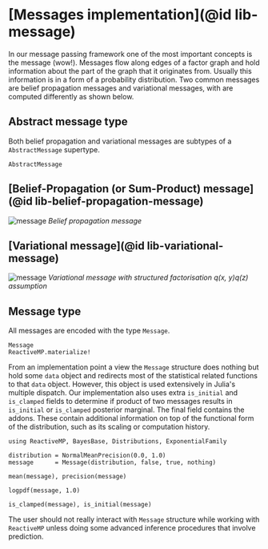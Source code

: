 
# [Messages implementation](@id lib-message)

In our message passing framework one of the most important concepts is the message (wow!).
Messages flow along edges of a factor graph and hold information about the part of the graph that it originates from.
Usually this information is in a form of a probability distribution.
Two common messages are belief propagation messages and variational messages, with are computed differently as shown below.

## Abstract message type

Both belief propagation and variational messages are subtypes of a `AbstractMessage` supertype.

```@docs
AbstractMessage
```

## [Belief-Propagation (or Sum-Product) message](@id lib-belief-propagation-message)

![message](../assets/img/bp-message.svg)
*Belief propagation message*

## [Variational message](@id lib-variational-message)

![message](../assets/img/vmp-message.svg)
*Variational message with structured factorisation q(x, y)q(z) assumption*

## Message type

All messages are encoded with the type `Message`. 

```@docs
Message
ReactiveMP.materialize!
```

From an implementation point a view the `Message` structure does nothing but hold some `data` object and redirects most of the statistical related functions to that `data` object. 
However, this object is used extensively in Julia's multiple dispatch. 
Our implementation also uses extra `is_initial` and `is_clamped` fields to determine if product of two messages results in `is_initial` or `is_clamped` posterior marginal.
The final field contains the addons. These contain additional information on top of the functional form of the distribution, such as its scaling or computation history.

```@setup bp-message
using ReactiveMP, BayesBase, Distributions, ExponentialFamily
```

```@example bp-message
distribution = NormalMeanPrecision(0.0, 1.0)
message      = Message(distribution, false, true, nothing)
```

```@example bp-message
mean(message), precision(message)
```

```@example bp-message
logpdf(message, 1.0)
```

```@example bp-message
is_clamped(message), is_initial(message)
```

The user should not really interact with `Message` structure while working with `ReactiveMP` unless doing some advanced inference procedures that involve prediction.

